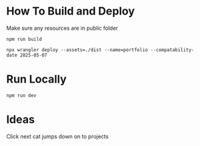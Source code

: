 # How To Build and Deploy

Make sure any resources are in public folder


```npm run build```


```npx wrangler deploy --assets=./dist --name=portfolio --compatability-date 2025-05-07```


# Run Locally

```npm run dev```

# Ideas

Click next cat jumps down on to projects